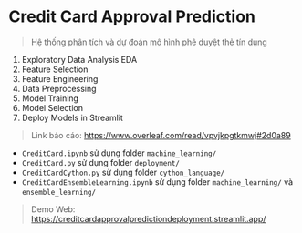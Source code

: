 # Credit Card Approval Prediction
> Hệ thống phân tích và dự đoán mô hình phê duyệt thẻ tín dụng

1. Exploratory Data Analysis EDA
2. Feature Selection
3. Feature Engineering 
4. Data Preprocessing
5. Model Training
6. Model Selection
7. Deploy Models in Streamlit

> Link báo cáo: https://www.overleaf.com/read/vpvjkpgtkmwj#2d0a89

+ `CreditCard.ipynb` sử dụng folder `machine_learning/`
+ `CreditCard.py` sử dụng folder `deployment/`
+ `CreditCardCython.py` sử dụng folder `cython_language/`
+ `CreditCardEnsembleLearning.ipynb` sử dụng folder `machine_learning/` và `ensemble_learning/`

> Demo Web: https://creditcardapprovalpredictiondeployment.streamlit.app/ 